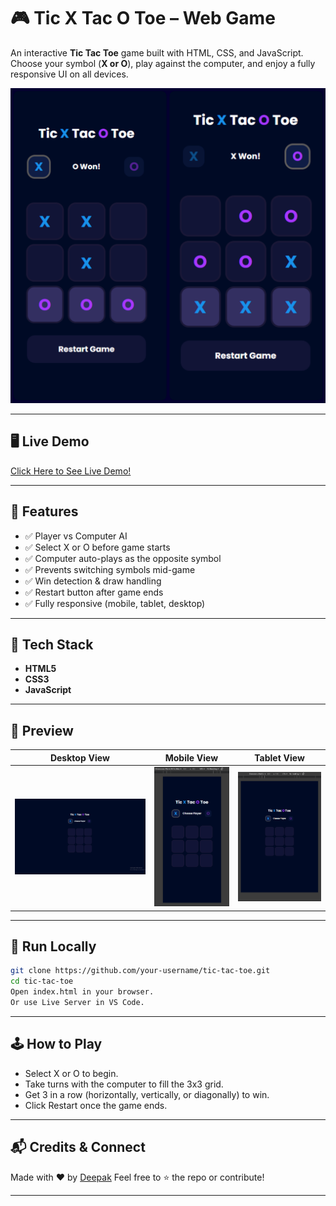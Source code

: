 # 🎮 Tic X Tac O Toe – Web Game

An interactive **Tic Tac Toe** game built with HTML, CSS, and JavaScript. Choose your symbol (**X or O**), play against the computer, and enjoy a fully responsive UI on all devices.

![Game Preview](./src/winner.png)

---

## 🖥️ Live Demo

[Click Here to See Live Demo!](https://deeps1970.github.io/ApexPlanet-Task2-Internship/)

---

## 🚀 Features

- ✅ Player vs Computer AI
- ✅ Select X or O before game starts
- ✅ Computer auto-plays as the opposite symbol
- ✅ Prevents switching symbols mid-game
- ✅ Win detection & draw handling
- ✅ Restart button after game ends
- ✅ Fully responsive (mobile, tablet, desktop)

---

## 🧠 Tech Stack

- **HTML5**
- **CSS3**
- **JavaScript**

---

## 📸 Preview

| Desktop View | Mobile View | Tablet View |
|--------------|-------------|-------------|
| ![Desktop](./src/preview-img.png) | ![Mobile](./src/mobile-responsive.png) | ![Tablet](./src/tab-responsive.png) |

---

## 🔧 Run Locally

```bash
git clone https://github.com/your-username/tic-tac-toe.git
cd tic-tac-toe
Open index.html in your browser.
Or use Live Server in VS Code.
```

---

## 🕹️ How to Play
- Select X or O to begin.
- Take turns with the computer to fill the 3x3 grid.
- Get 3 in a row (horizontally, vertically, or diagonally) to win.
- Click Restart once the game ends.

---

## 📬 Credits & Connect
Made with ❤️ by [Deepak](https://www.linkedin.com/in/deepak1970/)
Feel free to ⭐ the repo or contribute!

---
